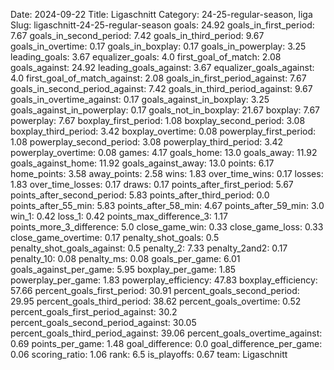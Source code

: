 Date: 2024-09-22
Title: Ligaschnitt
Category: 24-25-regular-season, liga
Slug: ligaschnitt-24-25-regular-season
goals: 24.92
goals_in_first_period: 7.67
goals_in_second_period: 7.42
goals_in_third_period: 9.67
goals_in_overtime: 0.17
goals_in_boxplay: 0.17
goals_in_powerplay: 3.25
leading_goals: 3.67
equalizer_goals: 4.0
first_goal_of_match: 2.08
goals_against: 24.92
leading_goals_against: 3.67
equalizer_goals_against: 4.0
first_goal_of_match_against: 2.08
goals_in_first_period_against: 7.67
goals_in_second_period_against: 7.42
goals_in_third_period_against: 9.67
goals_in_overtime_against: 0.17
goals_against_in_boxplay: 3.25
goals_against_in_powerplay: 0.17
goals_not_in_boxplay: 21.67
boxplay: 7.67
powerplay: 7.67
boxplay_first_period: 1.08
boxplay_second_period: 3.08
boxplay_third_period: 3.42
boxplay_overtime: 0.08
powerplay_first_period: 1.08
powerplay_second_period: 3.08
powerplay_third_period: 3.42
powerplay_overtime: 0.08
games: 4.17
goals_home: 13.0
goals_away: 11.92
goals_against_home: 11.92
goals_against_away: 13.0
points: 6.17
home_points: 3.58
away_points: 2.58
wins: 1.83
over_time_wins: 0.17
losses: 1.83
over_time_losses: 0.17
draws: 0.17
points_after_first_period: 5.67
points_after_second_period: 5.83
points_after_third_period: 0.0
points_after_55_min: 5.83
points_after_58_min: 4.67
points_after_59_min: 3.0
win_1: 0.42
loss_1: 0.42
points_max_difference_3: 1.17
points_more_3_difference: 5.0
close_game_win: 0.33
close_game_loss: 0.33
close_game_overtime: 0.17
penalty_shot_goals: 0.5
penalty_shot_goals_against: 0.5
penalty_2: 7.33
penalty_2and2: 0.17
penalty_10: 0.08
penalty_ms: 0.08
goals_per_game: 6.01
goals_against_per_game: 5.95
boxplay_per_game: 1.85
powerplay_per_game: 1.83
powerplay_efficiency: 47.83
boxplay_efficiency: 57.66
percent_goals_first_period: 30.91
percent_goals_second_period: 29.95
percent_goals_third_period: 38.62
percent_goals_overtime: 0.52
percent_goals_first_period_against: 30.2
percent_goals_second_period_against: 30.05
percent_goals_third_period_against: 39.06
percent_goals_overtime_against: 0.69
points_per_game: 1.48
goal_difference: 0.0
goal_difference_per_game: 0.06
scoring_ratio: 1.06
rank: 6.5
is_playoffs: 0.67
team: Ligaschnitt
